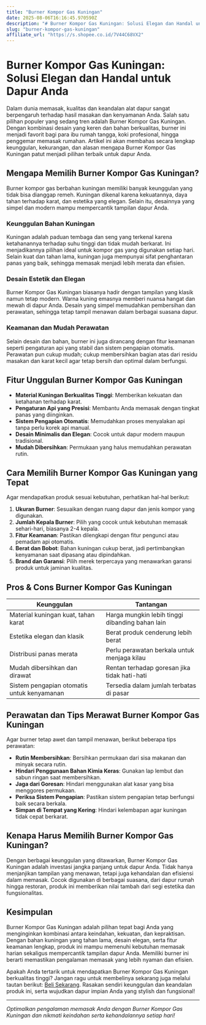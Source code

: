 ```yaml
---
title: "Burner Kompor Gas Kuningan"
date: 2025-08-06T16:16:45.970590Z
description: "# Burner Kompor Gas Kuningan: Solusi Elegan dan Handal untuk Dapur Anda..."
slug: "burner-kompor-gas-kuningan"
affiliate_url: "https://s.shopee.co.id/7V44C68VX2"
---
```

# Burner Kompor Gas Kuningan: Solusi Elegan dan Handal untuk Dapur Anda

Dalam dunia memasak, kualitas dan keandalan alat dapur sangat berpengaruh terhadap hasil masakan dan kenyamanan Anda. Salah satu pilihan populer yang sedang tren adalah Burner Kompor Gas Kuningan. Dengan kombinasi desain yang keren dan bahan berkualitas, burner ini menjadi favorit bagi para ibu rumah tangga, koki profesional, hingga penggemar memasak rumahan. Artikel ini akan membahas secara lengkap keunggulan, kekurangan, dan alasan mengapa Burner Kompor Gas Kuningan patut menjadi pilihan terbaik untuk dapur Anda.

## Mengapa Memilih Burner Kompor Gas Kuningan?

Burner kompor gas berbahan kuningan memiliki banyak keunggulan yang tidak bisa dianggap remeh. Kuningan dikenal karena kekuatannya, daya tahan terhadap karat, dan estetika yang elegan. Selain itu, desainnya yang simpel dan modern mampu mempercantik tampilan dapur Anda.

### Keunggulan Bahan Kuningan

Kuningan adalah paduan tembaga dan seng yang terkenal karena ketahanannya terhadap suhu tinggi dan tidak mudah berkarat. Ini menjadikannya pilihan ideal untuk kompor gas yang digunakan setiap hari. Selain kuat dan tahan lama, kuningan juga mempunyai sifat penghantaran panas yang baik, sehingga memasak menjadi lebih merata dan efisien.

### Desain Estetik dan Elegan

Burner Kompor Gas Kuningan biasanya hadir dengan tampilan yang klasik namun tetap modern. Warna kuning emasnya memberi nuansa hangat dan mewah di dapur Anda. Desain yang simpel memudahkan pembersihan dan perawatan, sehingga tetap tampil menawan dalam berbagai suasana dapur.

### Keamanan dan Mudah Perawatan

Selain desain dan bahan, burner ini juga dirancang dengan fitur keamanan seperti pengaturan api yang stabil dan sistem pengapian otomatis. Perawatan pun cukup mudah; cukup membersihkan bagian atas dari residu masakan dan karat kecil agar tetap bersih dan optimal dalam berfungsi.

## Fitur Unggulan Burner Kompor Gas Kuningan

- **Material Kuningan Berkualitas Tinggi**: Memberikan kekuatan dan ketahanan terhadap karat.
- **Pengaturan Api yang Presisi**: Membantu Anda memasak dengan tingkat panas yang diinginkan.
- **Sistem Pengapian Otomatis**: Memudahkan proses menyalakan api tanpa perlu korek api manual.
- **Desain Minimalis dan Elegan**: Cocok untuk dapur modern maupun tradisional.
- **Mudah Dibersihkan**: Permukaan yang halus memudahkan perawatan rutin.

## Cara Memilih Burner Kompor Gas Kuningan yang Tepat

Agar mendapatkan produk sesuai kebutuhan, perhatikan hal-hal berikut:

1. **Ukuran Burner**: Sesuaikan dengan ruang dapur dan jenis kompor yang digunakan.
2. **Jumlah Kepala Burner**: Pilih yang cocok untuk kebutuhan memasak sehari-hari, biasanya 2-4 kepala.
3. **Fitur Keamanan**: Pastikan dilengkapi dengan fitur pengunci atau pemadam api otomatis.
4. **Berat dan Bobot**: Bahan kuningan cukup berat, jadi pertimbangkan kenyamanan saat dipasang atau dipindahkan.
5. **Brand dan Garansi**: Pilih merek terpercaya yang menawarkan garansi produk untuk jaminan kualitas.

## Pros & Cons Burner Kompor Gas Kuningan

| Keunggulan                                   | Tantangan                                        |
|----------------------------------------------|-------------------------------------------------|
| Material kuningan kuat, tahan karat         | Harga mungkin lebih tinggi dibanding bahan lain|
| Estetika elegan dan klasik                  | Berat produk cenderung lebih berat          |
| Distribusi panas merata                     | Perlu perawatan berkala untuk menjaga kilau |
| Mudah dibersihkan dan dirawat              | Rentan terhadap goresan jika tidak hati-hati   |
| Sistem pengapian otomatis untuk kenyamanan| Tersedia dalam jumlah terbatas di pasar     |

## Perawatan dan Tips Merawat Burner Kompor Gas Kuningan

Agar burner tetap awet dan tampil menawan, berikut beberapa tips perawatan:

- **Rutin Membersihkan**: Bersihkan permukaan dari sisa makanan dan minyak secara rutin.
- **Hindari Penggunaan Bahan Kimia Keras**: Gunakan lap lembut dan sabun ringan saat membersihkan.
- **Jaga dari Goresan**: Hindari menggunakan alat kasar yang bisa menggores permukaan.
- **Periksa Sistem Pengapian**: Pastikan sistem pengapian tetap berfungsi baik secara berkala.
- **Simpan di Tempat yang Kering**: Hindari kelembapan agar kuningan tidak cepat berkarat.

## Kenapa Harus Memilih Burner Kompor Gas Kuningan?

Dengan berbagai keunggulan yang ditawarkan, Burner Kompor Gas Kuningan adalah investasi jangka panjang untuk dapur Anda. Tidak hanya menjanjikan tampilan yang menawan, tetapi juga kehandalan dan efisiensi dalam memasak. Cocok digunakan di berbagai suasana, dari dapur rumah hingga restoran, produk ini memberikan nilai tambah dari segi estetika dan fungsionalitas.

## Kesimpulan

Burner Kompor Gas Kuningan adalah pilihan tepat bagi Anda yang menginginkan kombinasi antara keindahan, kekuatan, dan kepraktisan. Dengan bahan kuningan yang tahan lama, desain elegan, serta fitur keamanan lengkap, produk ini mampu memenuhi kebutuhan memasak harian sekaligus mempercantik tampilan dapur Anda. Memiliki burner ini berarti memastikan pengalaman memasak yang lebih nyaman dan efisien.

Apakah Anda tertarik untuk mendapatkan Burner Kompor Gas Kuningan berkualitas tinggi? Jangan ragu untuk membelinya sekarang juga melalui tautan berikut: [Beli Sekarang](https://s.shopee.co.id/7V44C68VX2). Rasakan sendiri keunggulan dan keandalan produk ini, serta wujudkan dapur impian Anda yang stylish dan fungsional!

---

*Optimalkan pengalaman memasak Anda dengan Burner Kompor Gas Kuningan dan nikmati keindahan serta kehandalannya setiap hari!*